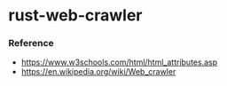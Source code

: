 # rust-web-crawler

### Reference
- https://www.w3schools.com/html/html_attributes.asp
- https://en.wikipedia.org/wiki/Web_crawler
